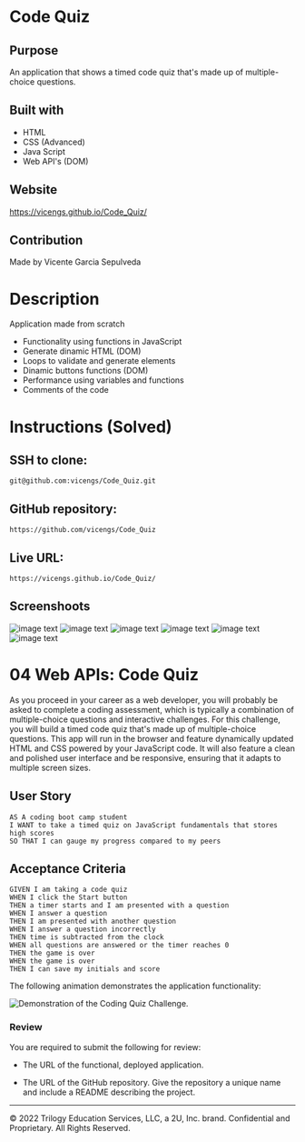 # Code Quiz

## Purpose
An application that shows a timed code quiz that's made up of multiple-choice questions.

## Built with
* HTML
* CSS (Advanced)
* Java Script
* Web API's (DOM)

## Website
https://vicengs.github.io/Code_Quiz/

## Contribution
Made by Vicente Garcia Sepulveda

# Description

Application made from scratch

* Functionality using functions in JavaScript
* Generate dinamic HTML (DOM)
* Loops to validate and generate elements
* Dinamic buttons functions (DOM)
* Performance using variables and functions
* Comments of the code

# Instructions (Solved)
## SSH to clone:
```
git@github.com:vicengs/Code_Quiz.git
```
## GitHub repository:
```
https://github.com/vicengs/Code_Quiz
```
## Live URL:
```
https://vicengs.github.io/Code_Quiz/
```
## Screenshoots

![image text](https://github.com/vicengs/Code_Quiz/blob/main/assets/images/Screenshot_Quiz_1.jpg)
![image text](https://github.com/vicengs/Code_Quiz/blob/main/assets/images/Screenshot_Quiz_2.jpg)
![image text](https://github.com/vicengs/Code_Quiz/blob/main/assets/images/Screenshot_Quiz_3.jpg)
![image text](https://github.com/vicengs/Code_Quiz/blob/main/assets/images/Screenshot_Quiz_4.jpg)
![image text](https://github.com/vicengs/Code_Quiz/blob/main/assets/images/Screenshot_Quiz_5.jpg)
![image text](https://github.com/vicengs/Code_Quiz/blob/main/assets/images/Screenshot_Quiz_6.jpg)

# 04 Web APIs: Code Quiz

As you proceed in your career as a web developer, you will probably be asked to complete a coding assessment, which is typically a combination of multiple-choice questions and interactive challenges. For this challenge, you will build a timed code quiz that's made up of multiple-choice questions. This app will run in the browser and feature dynamically updated HTML and CSS powered by your JavaScript code. It will also feature a clean and polished user interface and be responsive, ensuring that it adapts to multiple screen sizes.

## User Story

```
AS A coding boot camp student
I WANT to take a timed quiz on JavaScript fundamentals that stores high scores
SO THAT I can gauge my progress compared to my peers
```

## Acceptance Criteria

```
GIVEN I am taking a code quiz
WHEN I click the Start button
THEN a timer starts and I am presented with a question
WHEN I answer a question
THEN I am presented with another question
WHEN I answer a question incorrectly
THEN time is subtracted from the clock
WHEN all questions are answered or the timer reaches 0
THEN the game is over
WHEN the game is over
THEN I can save my initials and score
```

The following animation demonstrates the application functionality:

![Demonstration of the Coding Quiz Challenge.](./Assets/04-web-apis-homework-demo.gif)

### Review

You are required to submit the following for review:

* The URL of the functional, deployed application.

* The URL of the GitHub repository. Give the repository a unique name and include a README describing the project.

---
© 2022 Trilogy Education Services, LLC, a 2U, Inc. brand. Confidential and Proprietary. All Rights Reserved.
